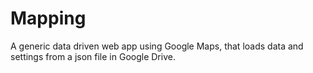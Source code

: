 # Mapping
A generic data driven web app using Google Maps, that loads data and settings from a json file in Google Drive.

